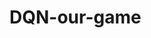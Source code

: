 # DQN-our-game

[comment]: <> (https://jonathan-hui.medium.com/rl-dqn-deep-q-network-e207751f7ae4)

[comment]: <> ( TODO items:
          1 incorporate score_VR, score W to the visualization
          2 implement slerp and random move to compare)

[comment]: <> (Note to Self: turn off utils.validate_py_environment\(self, episodes=5\) in environment.py 
            to save run time.)
	  
[comment]: <> ( Future work:
          1 change to polar coordinate
          2 incorporate QNET_CONV_LAYERS, change state representation to be grid size
          3 add cam motion panelty -- after enabling all cam to move once per step
          4 apply optimal 6-6 assignment
          5 1000 Hz cam pose implementation
	  6 this is used in JMRR 2021)
